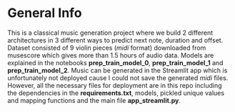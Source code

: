 # General Info
This is a classical music generation project where we build 2 different architectures in 3 different ways to predict next note, duration and offset. Dataset consisted of 9 violin pieces (*midi* format) downloaded from musescore which gives more than 1.5 hours of audio data. Models are explained in the notebooks **prep_train_model_0**, **prep_train_model_1** and **prep_train_model_2**. Music can be generated in the Streamlit app which is unfortunately not deployed cause I could not save the generated *midi* files. However, all the necessary files for deployment are in this repo including the dependencies in the **requirements.txt**, models, pickled unique values and mapping functions and the main file **app_streamlit.py**.
